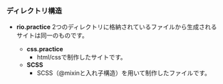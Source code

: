 
### ディレクトリ構造

- **rio.practice**
2つのディレクトリに格納されているファイルから生成されるサイトは同一のものです。

    - **css.practice**
        - html/cssで制作したサイトです。
    - **SCSS**
        - SCSS（@mixinと入れ子構造）を用いて制作したファイルです。
